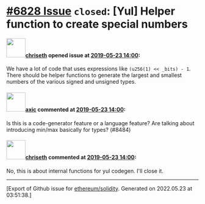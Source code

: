 # [\#6828 Issue](https://github.com/ethereum/solidity/issues/6828) `closed`: [Yul] Helper function to create special numbers

#### <img src="https://avatars.githubusercontent.com/u/9073706?v=4" width="50">[chriseth](https://github.com/chriseth) opened issue at [2019-05-23 14:00](https://github.com/ethereum/solidity/issues/6828):

We have a lot of code that uses expressions like `(u256(1) << _bits) - 1`. There should be helper functions to generate the largest and smallest numbers of the various signed and unsigned types.

#### <img src="https://avatars.githubusercontent.com/u/20340?v=4" width="50">[axic](https://github.com/axic) commented at [2019-05-23 14:00](https://github.com/ethereum/solidity/issues/6828#issuecomment-620012828):

Is this is a code-generator feature or a language feature? Are talking about introducing min/max basically for types? (#8484)

#### <img src="https://avatars.githubusercontent.com/u/9073706?v=4" width="50">[chriseth](https://github.com/chriseth) commented at [2019-05-23 14:00](https://github.com/ethereum/solidity/issues/6828#issuecomment-620027195):

No, this is about internal functions for yul codegen. I'll close it.


-------------------------------------------------------------------------------



[Export of Github issue for [ethereum/solidity](https://github.com/ethereum/solidity). Generated on 2022.05.23 at 03:51:38.]
